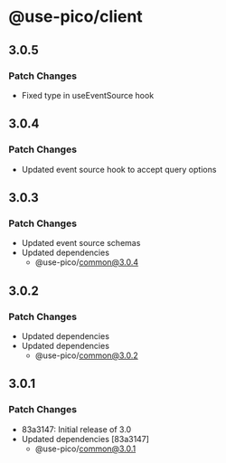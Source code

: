 # @use-pico/client

## 3.0.5

### Patch Changes

- Fixed type in useEventSource hook

## 3.0.4

### Patch Changes

- Updated event source hook to accept query options

## 3.0.3

### Patch Changes

- Updated event source schemas
- Updated dependencies
  - @use-pico/common@3.0.4

## 3.0.2

### Patch Changes

- Updated dependencies
- Updated dependencies
  - @use-pico/common@3.0.2

## 3.0.1

### Patch Changes

- 83a3147: Initial release of 3.0
- Updated dependencies [83a3147]
  - @use-pico/common@3.0.1
